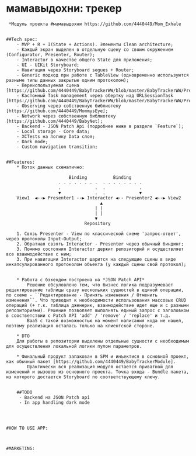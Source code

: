 # мамавыдохни: трекер
     *Модуль проекта #мамавыдохни https://github.com/4440449/Mom_Exhale


    ##Tech spec:
        - MVP + R + I(State + Actions). Элементы Clean architecture;
        - Каждый экран выделен в отдельную сцену со своим окружением (Configurator, Presenter, Router);
        - Interactor в качестве общего State для приложения; 
        - UI - UIKit Storyboard;
        - Навигация через Storyboard segues + Router;
        - Generic подход при работе с TableView (одновременно используются разныме типы данных закрытые одним протоколом);
        - Переиспользуемая сцена [https://github.com/4440449/BabyTrackerWW/blob/master/BabyTrackerWW/PresentationLayer/Scenes/Picker/ViewModel/PickerSceneViewModel_BTWW.swift];
        - Кастомный Task management через обертку над URLSessionTask [https://github.com/4440449/BabyTrackerWW/blob/master/BabyTrackerWW/PresentationLayer/Interactor/RepositoryTask.swift];
        - Observing через собственную библиотеку [https://github.com/4440449/MommysEye];
        - Network через собственную библиотеку [https://github.com/4440449/BabyNet];
        - Backend - JSON Patch Api (подробнее ниже в разделе `Feature`);
        - Local storage - Core data;
        - XCTests на логику Data слоя;
        - Dark mode;
        - Custom navigation transition;


    ##Features:  
        * Поток данных схематично:
                        
                            Binding          Binding
                        . . . . . . . .  . . . . . . . . 
                        .             .  .             .
                        ▼             .  .             ▼
        View1  ◀--▶ Presenter1 --▶ Interactor ◀-- Presenter2 ◀--▶ View2  
                                        ▲
                                      | |
                                      | |   
                                      ▼
                                  Repository
              
        1. Cвязь Presenter - View по классической схеме 'запрос-ответ', через протоколы Input-Output;
        2. Обратная свзять Interactor - Presenter через обычный биндинг;
        3. Помимо состояния Interactor держит репозиторий и осуществляет все взаимодействие с ним; 
        3. При навигации Interactor шарится на следующие сцены в виде инкапсулированного протоколом объекта (у каждый сцены свой протокол);
               
               
        * Работа с бэкендом построена на *JSON Patch API*
            Решение обсуловлено тем, что бизнес логика подразумевает редактирование таблицы сразу нескольких сущностей в единой операции, по схеме - ``Редактирование - Принять изменения / Отменить изменения``. Что приводит к необходимости использования массовых CRUD операций (+ т.к. таблица дженерик, взаимодействие идет еще и с разными репозиториями). Решение позволяет выполнять единый запрос с заголовком в соостветствии с Patch API 'add' / 'remove' / 'replace' и т.д. 
            BaaS с такой возможностью на момент написания кода не нашел, поэтому реализация осталась только на клиентской стороне.
            
        * DTO 
        Для работы в репозитории выделены отдельные сущности с необходимым для осуществления локальной логики пулом параметров.
        
        * Финальный продукт запакован в SPM и инъектися в основной проект, как обычный пакет [https://github.com/4440449/BabyTrackerModule].
            Практически вся реализация модуля остается приватной для изменений и вызовов из основного проекта. Точка входа - Bundle пакета, из которого достается Storyboard по соответствующему ключу. 
    
        
        ##TODO 
         - Backend на JSON Patch api   
         - In app handling dark mode




    #HOW TO USE APP:
    
    

    #MARKETING: 
